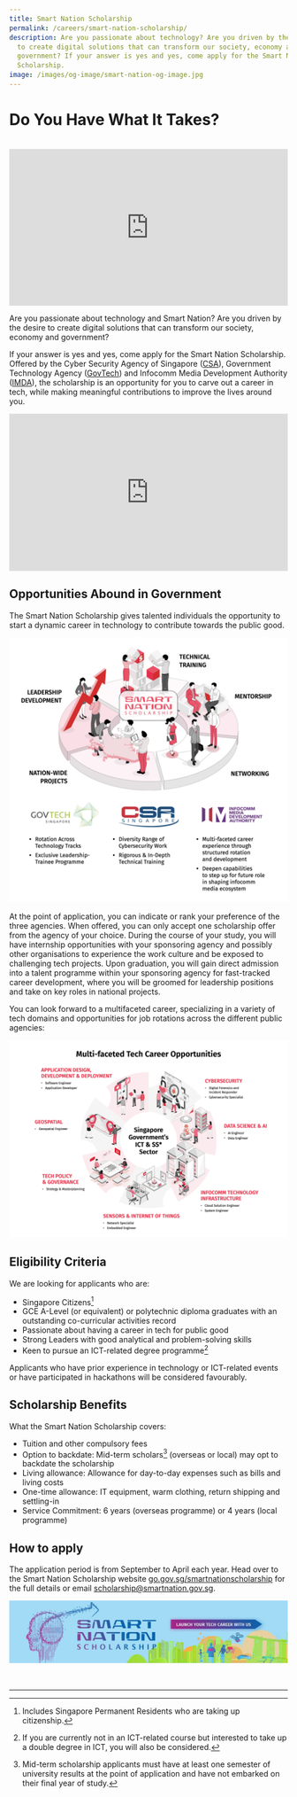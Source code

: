 ```yaml
---
title: Smart Nation Scholarship
permalink: /careers/smart-nation-scholarship/
description: Are you passionate about technology? Are you driven by the desire
  to create digital solutions that can transform our society, economy and
  government? If your answer is yes and yes, come apply for the Smart Nation
  Scholarship.
image: /images/og-image/smart-nation-og-image.jpg
---
```

# Do You Have What It Takes?
<br>

<div style="max-width: 1280px">
    <div
        style="
            height: 0;
            overflow: hidden;
            position: relative;
            padding-bottom: 56.25%;
        "
    >
        <iframe
            src="https://www.youtube.com/embed/tER0COx2WxM"
            height="720"
            width="1280"
            frameborder="0"
            title="YouTube video player"
            allow="accelerometer; autoplay; clipboard-write; encrypted-media; gyroscope; picture-in-picture"
            style="
                top: 0;
                left: 0;
                right: 0;
                bottom: 0;
                height: 100%;
                border: none;
                max-width: 100%;
                position: absolute;
            "
        ></iframe>
    </div>
</div>

Are you passionate about technology and Smart Nation? Are you driven by the desire to create digital solutions that can transform our society, economy and government?

If your answer is yes and yes, come apply for the Smart Nation Scholarship. Offered by the Cyber Security Agency of Singapore (<a href="https://www.csa.gov.sg/" target="_blank">CSA</a>), Government Technology Agency (<a href="https://www.tech.gov.sg/" target="_blank">GovTech</a>) and Infocomm Media Development Authority (<a href="https://www.imda.gov.sg/" target="_blank">IMDA</a>), the scholarship is an opportunity for you to carve out a career in tech, while making meaningful contributions to improve the lives around you.

<div style="max-width: 1280px">
    <div
        style="
            height: 0;
            overflow: hidden;
            position: relative;
            padding-bottom: 56.25%;
        "
    >
        <iframe
            src="https://www.youtube.com/embed/Y_bk9YFZvSQ" 
            height="720"
            width="1280"
            frameborder="0"
            title="YouTube video player"
            allow="accelerometer; autoplay; clipboard-write; encrypted-media; gyroscope; picture-in-picture"
            style="
                top: 0;
                left: 0;
                right: 0;
                bottom: 0;
                height: 100%;
                border: none;
                max-width: 100%;
                position: absolute;
            "
        ></iframe>
    </div>
</div>

## Opportunities Abound in Government 


The Smart Nation Scholarship gives talented individuals the opportunity to start a dynamic career in technology to contribute towards the public good. 

![Smart Nation Scholarship Pathways](/images/careers/smart-nation-scholarship.jpg)

At the point of application, you can indicate or rank your preference of the three agencies. When offered, you can only accept one scholarship offer from the agency of your choice. During the course of your study, you will have internship opportunities with your sponsoring agency and possibly other organisations to experience the work culture and be exposed to challenging tech projects. Upon graduation, you will gain direct admission into a talent programme within your sponsoring agency for fast-tracked career development, where you will be groomed for leadership positions and take on key roles in national projects.

You can look forward to a multifaceted career, specializing in a variety of tech domains and opportunities for job rotations across the different public agencies:

![Smart Nation Scholarship](/images/careers/sn-multi-faceted-tech-career-opportunities.jpg)


## Eligibility Criteria
 
We are looking for applicants who are:
-	Singapore Citizens[^1]
- GCE A-Level (or equivalent) or polytechnic diploma graduates with an outstanding co-curricular activities record
- Passionate about having a career in tech for public good
- Strong Leaders with good analytical and problem-solving skills 
-	Keen to pursue an ICT-related degree programme[^2]

Applicants who have prior experience in technology or ICT-related events or have participated in hackathons will be considered favourably.

[^1]: Includes Singapore Permanent Residents who are taking up citizenship.
[^2]: If you are currently not in an ICT-related course but interested to take up a double degree in ICT, you will also be considered. 

## Scholarship Benefits

What the Smart Nation Scholarship covers:

-	Tuition and other compulsory fees
-	Option to backdate: Mid-term scholars[^3] (overseas or local) may opt to backdate the scholarship
-	Living allowance: Allowance for day-to-day expenses such as bills and living costs
-	One-time allowance: IT equipment, warm clothing, return shipping and settling-in 
-	Service Commitment: 6 years (overseas programme) or 4 years (local programme)

[^3]: Mid-term scholarship applicants must have at least one semester of university results at the point of application and have not embarked on their final year of study.

## How to apply

The application period is from September to April each year. Head over to the Smart Nation Scholarship website <a href="http://go.gov.sg/smartnationscholarship" target="_blank">go.gov.sg/smartnationscholarship</a> for the full details or email scholarship@smartnation.gov.sg.

![Smart Nation Scholarship](/images/careers/sn-scholarship-banner.jpg)

<br>

***